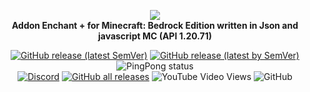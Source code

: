 <p align="center">
     <a href="https://github.com/DeathAruban/Breadcrumbs/Compatibility_Addon_MCBE">
		<img src="https://github.com/DeathAruban/Breadcrumbs/Compatibility_Addon_MCBE/blob/main/img/logo.png" loading="eager" />
	</a><br>
    <b>Addon Enchant + for Minecraft: Bedrock Edition written in Json and javascript MC (API 1.20.71)</b>
<p align="center">
	<a href="https://github.com/DeathAruban/Breadcrumbs/Compatibility_Addon_MCBE/releases/latest"><img alt="GitHub release (latest SemVer)" src="https://img.shields.io/github/v/release/DeathAruban/Breadcrumbs/Compatibility_Addon_MCBE?label=release&sort=semver"></a>
	<a href="https://github.com/DeathAruban/Breadcrumbs/Compatibility_Addon_MCBE/releases/latest"><img alt="GitHub release (latest by SemVer)" src="https://img.shields.io/github/downloads/DeathAruban/Breadcrumbs/Compatibility_Addon_MCBE/latest/total?sort=semver"></a>
<img alt="PingPong status" src="https://img.shields.io/pingpong/status/sp_7b7ce509b36c47ee9b20d041d018dc0a">
<br>
<a href="https://discord.gg/NKy9A9RAe8"><img src="https://img.shields.io/discord/935017716350320670?label=discord&color=7289DA&logo=discord" alt="Discord" /></a>
<a href="https://github.com//DeathAruban/Breadcrumbs/Compatibility_Addon_MCBE/releases"><img alt="GitHub all releases" src="https://img.shields.io/github/downloads/DeathAruban/Breadcrumbs/Compatibility_Addon_MCBE/total?label=downloads%40total"></a>
<img alt="YouTube Video Views" src="https://img.shields.io/youtube/views/QoqngsfcNZE?style=social">
<img alt="GitHub" src="https://img.shields.io/github/license/DeathAruban/Breadcrumbs/Compatibility_Addon_MCBE">
</p>
